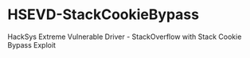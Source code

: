 # HSEVD-StackCookieBypass
HackSys Extreme Vulnerable Driver - StackOverflow with Stack Cookie Bypass Exploit
